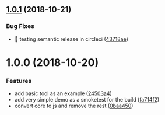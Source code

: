 ## [1.0.1](https://github.com/literallycanvas/literallycanvas-core/compare/v1.0.0...v1.0.1) (2018-10-21)


### Bug Fixes

* 🐛 testing semantic release in circleci ([43718ae](https://github.com/literallycanvas/literallycanvas-core/commit/43718ae))

# 1.0.0 (2018-10-20)


### Features

* add basic tool as an example ([24503a4](https://github.com/literallycanvas/literallycanvas-core/commit/24503a4))
* add very simple demo as a smoketest for the build ([fa714f2](https://github.com/literallycanvas/literallycanvas-core/commit/fa714f2))
* convert core to js and remove the rest ([0baa450](https://github.com/literallycanvas/literallycanvas-core/commit/0baa450))
